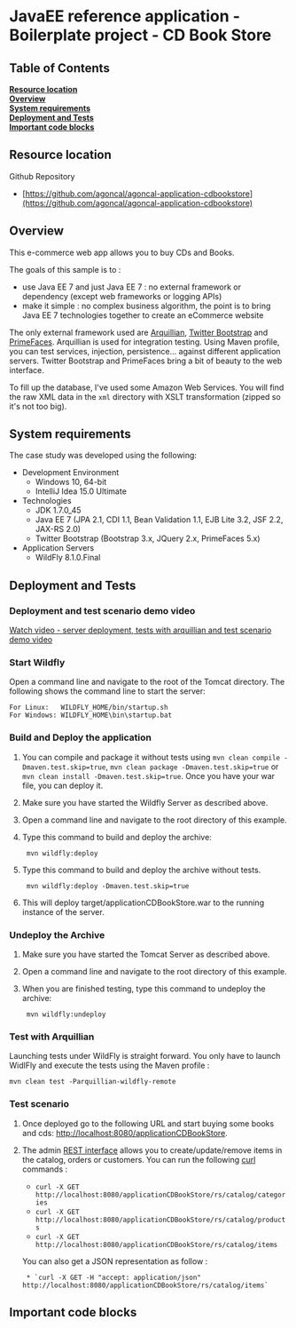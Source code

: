 # JavaEE reference application - Boilerplate project - CD Book Store

## Table of Contents
**[Resource location](#resource-location)**  
**[Overview](#overview)**  
**[System requirements](#system-requirements)**  
**[Deployment and Tests](#deployment-and-tests)**  
**[Important code blocks](#important-code-blocks)**  


## Resource location
Github Repository
	
- [https://github.com/agoncal/agoncal-application-cdbookstore](https://github.com/agoncal/agoncal-application-cdbookstore)

## Overview

This e-commerce web app allows you to buy CDs and Books.

The goals of this sample is to :

* use Java EE 7 and just Java EE 7 : no external framework or dependency (except web frameworks or logging APIs)
* make it simple : no complex business algorithm, the point is to bring Java EE 7 technologies together to create an eCommerce website

The only external framework used are [Arquillian](http://arquillian.org/), [Twitter Bootstrap](http://twitter.github.io/bootstrap/) and [PrimeFaces](http://www.primefaces.org/). Arquillian is used for integration testing. Using Maven profile, you can test services, injection, persistence... against different application servers. Twitter Bootstrap and PrimeFaces bring a bit of beauty to the web interface.

To fill up the database, I've used some Amazon Web Services. You will find the raw XML data in the `xml` directory with XSLT transformation (zipped so it's not too big).

## System requirements

The case study was developed using the following:

- Development Environment
	- Windows 10, 64-bit
	- IntelliJ Idea 15.0 Ultimate
- Technologies
	- JDK 1.7.0_45
	- Java EE 7 (JPA 2.1, CDI 1.1, Bean Validation 1.1, EJB Lite 3.2, JSF 2.2, JAX-RS 2.0)
	- Twitter Bootstrap (Bootstrap 3.x, JQuery 2.x, PrimeFaces 5.x)
- Application Servers
	- WildFly 8.1.0.Final

## Deployment and Tests

### Deployment and test scenario demo video

[Watch video - server deployment, tests with arquillian and test scenario demo video]()

### Start Wildfly

Open a command line and navigate to the root of the Tomcat directory.
The following shows the command line to start the server:

	For Linux:   WILDFLY_HOME/bin/startup.sh
	For Windows: WILDFLY_HOME\bin\startup.bat

### Build and Deploy the application

1. You can compile and package it without tests using `mvn clean compile -Dmaven.test.skip=true`, `mvn clean package -Dmaven.test.skip=true` or `mvn clean install -Dmaven.test.skip=true`. Once you have your war file, you can deploy it.

2. Make sure you have started the Wildfly Server as described above.

3. Open a command line and navigate to the root directory of this example.
4. Type this command to build and deploy the archive:

		mvn wildfly:deploy  
5. Type this command to build and deploy the archive without tests.

		mvn wildfly:deploy -Dmaven.test.skip=true  

6. This will deploy target/applicationCDBookStore.war to the running instance of the server.

### Undeploy the Archive
1. Make sure you have started the Tomcat Server as described above.
2. Open a command line and navigate to the root directory of this example.
3. When you are finished testing, type this command to undeploy the archive:

        mvn wildfly:undeploy

### Test with Arquillian

Launching tests under WildFly is straight forward. You only have to launch WidlFly and execute the tests using the Maven profile :

    mvn clean test -Parquillian-wildfly-remote

### Test scenario

1. Once deployed go to the following URL and start buying some books and cds: [http://localhost:8080/applicationCDBookStore](http://localhost:8080/applicationCDBookStore).

2. The admin [REST interface](rs/application.wadl) allows you to create/update/remove items in the catalog, orders or customers. You can run the following [curl](http://curl.haxx.se/) commands :

	* `curl -X GET http://localhost:8080/applicationCDBookStore/rs/catalog/categories`
	* `curl -X GET http://localhost:8080/applicationCDBookStore/rs/catalog/products`
	* `curl -X GET http://localhost:8080/applicationCDBookStore/rs/catalog/items`

	You can also get a JSON representation as follow :

		* `curl -X GET -H "accept: application/json" http://localhost:8080/applicationCDBookStore/rs/catalog/items`

## Important code blocks